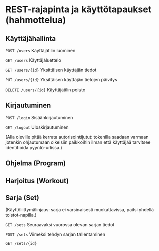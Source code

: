 # REST-rajapinta ja käyttötapaukset (hahmottelua)

## Käyttäjähallinta

`POST /users` Käyttäjätilin luominen

`GET /users` Käyttäjäluettelo

`GET /users/{id}` Yksittäisen käyttäjän tiedot

`PUT /users/{id}` Yksittäisen käyttäjän tietojen päivitys

`DELETE /users/{id}` Käyttäjätilin poisto

## Kirjautuminen

`POST /login` Sisäänkirjautuminen

`GET /logout` Uloskirjautuminen

(Alla oleville pitää kerrata autorisointijutut: tokenilla saadaan varmaan jotenkin ohjautumaan oikeisiin paikkoihin ilman että käyttäjää tarvitsee identifioida pyyntö-urlissa.)

## Ohjelma (Program)

## Harjoitus (Workout)

## Sarja (Set)

(Käyttöliittymälinjaus: sarja ei varsinaisesti muokattavissa, paitsi yhdellä toistot-napilla.)

`GET /sets` Seuraavaksi vuorossa olevan sarjan tiedot

`POST /sets` Viimeksi tehdyn sarjan tallentaminen

`GET /sets/{id}` 



